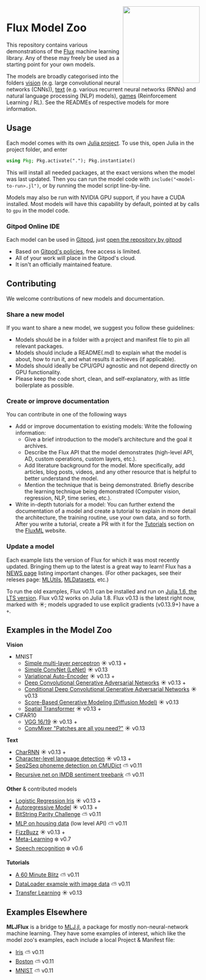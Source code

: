 <img align="right" width="200px" src="https://fluxml.ai/assets/logo-small.png">

# Flux Model Zoo

This repository contains various demonstrations of the [Flux](http://fluxml.github.io/) machine learning library. Any of these may freely be used as a starting point for your own models.

The models are broadly categorised into the folders [vision](/vision) (e.g. large convolutional neural networks (CNNs)), [text](/text) (e.g. various recurrent neural networks (RNNs) and natural language processing (NLP) models), [games](/contrib/games) (Reinforcement Learning / RL). See the READMEs of respective models for more information.

## Usage

Each model comes with its own [Julia project](https://pkgdocs.julialang.org/v1/environments/#Using-someone-else's-project). To use this, open Julia in the project folder, and enter

```julia
using Pkg; Pkg.activate("."); Pkg.instantiate()
```

This will install all needed packages, at the exact versions when the model was last updated. Then you can run the model code with `include("<model-to-run>.jl")`, or by running the model script line-by-line.

Models may also be run with NVIDIA GPU support, if you have a CUDA installed. Most models will have this capability by default, pointed at by calls to `gpu` in the model code.

### Gitpod Online IDE

Each model can be used in [Gitpod](https://www.gitpod.io/), just [open the repository by gitpod](https://gitpod.io/#https://github.com/FluxML/model-zoo)

* Based on [Gitpod's policies](https://www.gitpod.io/pricing/), free access is limited.
* All of your work will place in the Gitpod's cloud.
* It isn't an officially maintained feature.

## Contributing

We welcome contributions of new models and documentation. 

### Share a new model

If you want to share a new model, we suggest you follow these guidelines:

* Models should be in a folder with a project and manifest file to pin all relevant packages.
* Models should include a README(.md) to explain what the model is about, how to run it, and what results it achieves (if applicable).
* Models should ideally be CPU/GPU agnostic and not depend directly on GPU functionality.
* Please keep the code short, clean, and self-explanatory, with as little boilerplate as possible.

### Create or improve documentation

You can contribute in one of the following ways 

* Add or improve documentation to existing models: Write the following information:
  * Give a brief introduction to the model’s architecture and the goal it archives.
  * Describe the Flux API that the model demonstrates (high-level API, AD, custom operations, custom layers, etc.).
  * Add literature background for the model. More specifically, add articles, blog posts, videos, and any other resource that is helpful to better understand the model.
  * Mention the technique that is being demonstrated. Briefly describe the learning technique being demonstrated (Computer vision, regression, NLP, time series, etc.).
* Write in-depth tutorials for a model: You can further extend the documentation of a model and create a tutorial to explain in more detail the architecture, the training routine, use your own data, and so forth. After you write a tutorial, create a PR with it for the [Tutorials](https://fluxml.ai/tutorials.html) section on the [FluxML](https://fluxml.ai/) website.

### Update a model

Each example lists the version of Flux for which it was most recently updated.
Bringing them up to the latest is a great way to learn!
Flux has a [NEWS page](https://github.com/FluxML/Flux.jl/blob/master/NEWS.md) listing important changes.
(For other packages, see their releses page: [MLUtils](https://github.com/JuliaML/MLUtils.jl/releases), [MLDatasets](https://github.com/JuliaML/MLDatasets.jl/releases), etc.)

To run the old examples, Flux v0.11 can be installed and run on [Julia 1.6, the LTS version](https://julialang.org/downloads/#long_term_support_release).
Flux v0.12 works on Julia 1.8.
Flux v0.13 is the latest right now, marked with ☀️; models upgraded to use  explicit gradients (v0.13.9+) have a `+`.

## Examples in the Model Zoo

**Vision**
* MNIST
  * [Simple multi-layer perceptron](vision/mlp_mnist) ☀️ v0.13 +
  * [Simple ConvNet (LeNet)](vision/conv_mnist) ☀️ v0.13
  * [Variational Auto-Encoder](vision/vae_mnist) ☀️ v0.13 +
  * [Deep Convolutional Generative Adversarial Networks](vision/dcgan_mnist) ☀️ v0.13 +
  * [Conditional Deep Convolutional Generative Adversarial Networks](vision/cdcgan_mnist) ☀️ v0.13
  * [Score-Based Generative Modeling (Diffusion Model)](vision/diffusion_mnist) ☀️ v0.13
  * [Spatial Transformer](vision/spatial_transformer) ☀️ v0.13 +
* CIFAR10
  * [VGG 16/19](vision/vgg_cifar10) ☀️ v0.13 +
  * [ConvMixer "Patches are all you need?"](vision/convmixer_cifar10/) ☀️ v0.13

**Text**
* [CharRNN](text/char-rnn) ☀️ v0.13 +
* [Character-level language detection](text/lang-detection) ☀️ v0.13 +
* [Seq2Seq phoneme detection on CMUDict](text/phonemes) ⛅️ v0.11
* [Recursive net on IMDB sentiment treebank](text/treebank) ⛅️ v0.11

**Other** & contributed models
* [Logistic Regression Iris](other/iris/iris.jl) ☀️ v0.13 +
* [Autoregressive Model](other/autoregressive-process/) ☀️ v0.13 +
* [BitString Parity Challenge](other/bitstring-parity) ⛅️ v0.11
* [MLP on housing data](other/housing/) (low level API) ⛅️ v0.11
* [FizzBuzz](other/fizzbuzz/fizzbuzz.jl) ☀️ v0.13 +
* [Meta-Learning](contrib/meta-learning/MetaLearning.jl) ❄️ v0.7
* [Speech recognition](contrib/audio/speech-blstm) ❄️ v0.6

**Tutorials**
* [A 60 Minute Blitz](tutorials/60-minute-blitz/60-minute-blitz.jl) ⛅️ v0.11
* [DataLoader example with image data](tutorials/dataloader) ⛅️ v0.11
* [Transfer Learning](tutorials/transfer_learning/transfer_learning.jl) ☀️ v0.13

## Examples Elsewhere

**MLJFlux** is a bridge to [MLJ.jl](https://github.com/alan-turing-institute/MLJ.jl), a package for mostly non-neural-network machine learning. They have some examples of interest, which like the model zoo's examples, each include a local Project & Manifest file:

* [Iris](https://github.com/FluxML/MLJFlux.jl/tree/dev/examples/iris) ⛅️ v0.11
* [Boston](https://github.com/FluxML/MLJFlux.jl/tree/dev/examples/boston) ⛅️ v0.11
* [MNIST](https://github.com/FluxML/MLJFlux.jl/tree/dev/examples/mnist) ⛅️ v0.11
